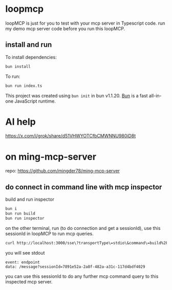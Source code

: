 # loopmcp

loopMCP is just for you to test with your mcp server in Typescript code. run my demo mcp server code before you run this loopMCP.

## install and run

To install dependencies:

```bash
bun install
```

To run:

```bash
bun run index.ts
```

This project was created using `bun init` in bun v1.1.20. [Bun](https://bun.sh) is a fast all-in-one JavaScript runtime.

# AI help

https://x.com/i/grok/share/d51VHWYOTCfbCMWNNU980iD8t


# on ming-mcp-server

repo: 
https://github.com/mingder78/ming-mcp-server


## do connect in command line with mcp inspector

build and run inspector

```bash
bun i
bun run build
bun run inspector
```

on the other terminal, run (to do connection and get a sessionId), use this sessionId in loopMCP to run mcp queries.

```bash
curl http://localhost:3000/sse\?transportType\=stdio\&command\=build%2Findex.js\&args\=run+mcp-server-time\&env\=%7B%22HOME%22%3A%22%2FUsers%2Fming-derwang%22%2C%22LOGNAME%22%3A%22ming%22%2C%22PATH%22%3A%22%2Fprivate%2Ftmp%2Fbunx-501-%40modelcontextprotocol%2Finspector%40latest%2Fnode_modules%2F.bin%3A%2Fprivate%2Ftmp%2Fming-mcp-server%2Fnode_modules%2F.bin%3A%2Fprivate%2Ftmp%2Fming-mcp-server%2Fnode_modules%2F.bin%3A%2Fprivate%2Ftmp%2Fnode_modules%2F.bin%3A%2Fprivate%2Fnode_modules%2F.bin%3A%2Fnode_modules%2F.bin%3A%2Fprivate%2Ftmp%2Fming-mcp-server%2Fnode_modules%2F.bin%3A%2Fprivate%2Ftmp%2Fming-mcp-server%2Fnode_modules%2F.bin%3A%2Fprivate%2Ftmp%2Fnode_modules%2F.bin%3A%2Fprivate%2Fnode_modules%2F.bin%3A%2Fnode_modules%2F.bin%3A%2FUsers%2Fming-derwang%2FDownloads%2Fgoogle-cloud-sdk%2Fbin%3A%2FUsers%2Fming-derwang%2F.local%2Fbin%3A%2Fusr%2Flocal%2Fopt%2Fcaddy%2Fbin%3A%2Fusr%2Flocal%2Fopt%2Fllvm%2Fbin%3A%2FUsers%2Fming-derwang%2F.local%2Fbin%3A%2FUsers%2Fming-derwang%2F.cargo%2Fbin%3A%2FUsers%2Fming-derwang%2FLibrary%2FApplication+Support%2Fedgedb%2Fbin%3A%2FUsers%2Fming-derwang%2F.cargo%2Fbin%3A%2FUsers%2Fming-derwang%2F.bun%2Fbin%3A%2FUsers%2Fadmin%2FLibrary%2Fpnpm%3A%2FUsers%2Fming-derwang%2F.nvm%2Fversions%2Fnode%2Fv22.14.0%2Fbin%3A%2FUsers%2Fming-derwang%2Ferlang-27%2Fbin%3A%2FUsers%2Fming-derwang%2Fbin%3A%2Fusr%2Flocal%2Fbin%3A%2Fusr%2Flocal%2Fbin%3A%2Fusr%2Fbin%3A%2Fbin%3A%2Fusr%2Fsbin%3A%2Fsbin%3A%2Fusr%2Flocal%2Fgo%2Fbin%3A%2Fopt%2FX11%2Fbin%3A%2FLibrary%2FApple%2Fusr%2Fbin%3A%2FUsers%2Fming-derwang%2FLibrary%2FApplication+Support%2Forg.dfinity.dfx%2Fbin%3A%2FUsers%2Fming-derwang%2F.cargo%2Fbin%3A%2FApplications%2FiTerm.app%2FContents%2FResources%2Futilities%3A%2FUsers%2Fming-derwang%2F.foundry%2Fbin%3A%2FUsers%2Fming-derwang%2F.maestro%2Fbin%3A%2FUsers%2Fming-derwang%2Fgo%2Fbin%22%2C%22SHELL%22%3A%22%2Fbin%2Fzsh%22%2C%22TERM%22%3A%22xterm-256color%22%2C%22USER%22%3A%22ming%22%7D
```

you will see stdout
```
event: endpoint
data: /message?sessionId=7891e52a-2a8f-482a-a31c-117d4bdf4029
```

you can use this sessionId to do any further mcp command query to this inspected mcp server.

